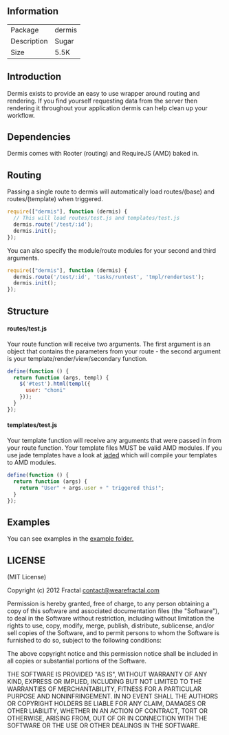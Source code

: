 ## Information

<table>
<tr>
<td>Package</td><td>dermis</td>
</tr>
<tr>
<td>Description</td>
<td>Sugar</td>
</tr>
<tr>
<td>Size</td>
<td>5.5K</td>
</tr>
</table>

## Introduction

Dermis exists to provide an easy to use wrapper around routing and rendering. If you find yourself requesting data from the server then rendering it throughout your application dermis can help clean up your workflow.

## Dependencies

Dermis comes with Rooter (routing) and RequireJS (AMD) baked in.

## Routing

Passing a single route to dermis will automatically load routes/(base) and routes/(template) when triggered.

```javascript
require(["dermis"], function (dermis) {
  // This will load routes/test.js and templates/test.js
  dermis.route('/test/:id');
  dermis.init();
});
```

You can also specify the module/route modules for your second and third arguments.

```javascript
require(["dermis"], function (dermis) {
  dermis.route('/test/:id', 'tasks/runtest', 'tmpl/rendertest');
  dermis.init();
});
```

## Structure

#### routes/test.js

Your route function will receive two arguments. The first argument is an object that contains the parameters from your route - the second argument is your template/render/view/secondary function.

```javascript
define(function () {
  return function (args, templ) {
    $('#test').html(templ({
      user: "choni"
    }));
  }
});
```

#### templates/test.js

Your template function will receive any arguments that were passed in from your route function. Your template files MUST be valid AMD modules. If you use jade templates have a look at [jaded](https://github.com/wearefractal/jaded) which will compile your templates to AMD modules.

```javascript
define(function () {
  return function (args) {
    return "User" + args.user + " triggered this!";
  }
});
```

## Examples

You can see examples in the [example folder.](https://github.com/wearefractal/dermis/tree/master/examples)

## LICENSE

(MIT License)

Copyright (c) 2012 Fractal <contact@wearefractal.com>

Permission is hereby granted, free of charge, to any person obtaining
a copy of this software and associated documentation files (the
"Software"), to deal in the Software without restriction, including
without limitation the rights to use, copy, modify, merge, publish,
distribute, sublicense, and/or sell copies of the Software, and to
permit persons to whom the Software is furnished to do so, subject to
the following conditions:

The above copyright notice and this permission notice shall be
included in all copies or substantial portions of the Software.

THE SOFTWARE IS PROVIDED "AS IS", WITHOUT WARRANTY OF ANY KIND,
EXPRESS OR IMPLIED, INCLUDING BUT NOT LIMITED TO THE WARRANTIES OF
MERCHANTABILITY, FITNESS FOR A PARTICULAR PURPOSE AND
NONINFRINGEMENT. IN NO EVENT SHALL THE AUTHORS OR COPYRIGHT HOLDERS BE
LIABLE FOR ANY CLAIM, DAMAGES OR OTHER LIABILITY, WHETHER IN AN ACTION
OF CONTRACT, TORT OR OTHERWISE, ARISING FROM, OUT OF OR IN CONNECTION
WITH THE SOFTWARE OR THE USE OR OTHER DEALINGS IN THE SOFTWARE.
